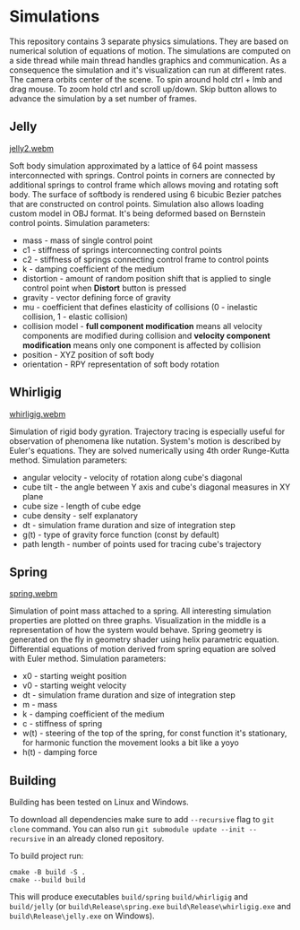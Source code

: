 # Simulations
This repository contains 3 separate physics simulations. They are based on numerical solution of equations of motion. The simulations are computed on a side thread while main thread handles graphics and communication. As a consequence the simulation and it's visualization can run at different rates.
The camera orbits center of the scene. To spin around hold ctrl + lmb and drag mouse. To zoom hold ctrl and scroll up/down. Skip button allows to advance the simulation by a set number of frames.

## Jelly
[jelly2.webm](https://github.com/user-attachments/assets/b991bd24-df52-43ea-abad-d82998e0eee6)

Soft body simulation approximated by a lattice of 64 point massess interconnected with springs. Control points in corners are connected by additional springs to control frame which allows moving and rotating soft body. The surface of softbody is rendered using 6 bicubic Bezier patches that are constructed on control points. Simulation also allows loading custom model in OBJ format. It's being deformed based on Bernstein control points. Simulation parameters:
- mass - mass of single control point
- c1 - stiffness of springs interconnecting control points
- c2 - stiffness of springs connecting control frame to control points
- k - damping coefficient of the medium
- distortion - amount of random position shift that is applied to single control point when **Distort** button is pressed
- gravity - vector defining force of gravity
- mu - coefficient that defines elasticity of collisions (0 - inelastic collision, 1 - elastic collision)
- collision model - **full component modification** means all velocity components are modified during collision and **velocity component modification** means only one component is affected by collision
- position - XYZ position of soft body
- orientation - RPY representation of soft body rotation  


## Whirligig
[whirligig.webm](https://github.com/user-attachments/assets/7eaba413-769e-4de9-b79a-e3a73ce06bde)

Simulation of rigid body gyration. Trajectory tracing is especially useful for observation of phenomena like nutation. System's motion is described by Euler's equations. They are solved numerically using 4th order Runge-Kutta method. Simulation parameters:
- angular velocity - velocity of rotation along cube's diagonal
- cube tilt - the angle between Y axis and cube's diagonal measures in XY plane
- cube size - length of cube edge
- cube density - self explanatory
- dt - simulation frame duration and size of integration step
- g(t) - type of gravity force function (const by default)
- path length - number of points used for tracing cube's trajectory

## Spring
[spring.webm](https://github.com/user-attachments/assets/bf8c8312-a740-4f71-92b7-8cc09d35d58a)

Simulation of point mass attached to a spring. All interesting simulation properties are plotted on three graphs. Visualization in the middle is a representation of how the system would behave. Spring geometry is generated on the fly in geometry shader using helix parametric equation. Differential equations of motion derived from spring equation are solved with Euler method. Simulation parameters:
- x0 - starting weight position
- v0 - starting weight velocity
- dt - simulation frame duration and size of integration step
- m - mass
- k - damping coefficient of the medium
- c - stiffness of spring
- w(t) - steering of the top of the spring, for const function it's stationary, for harmonic function the movement looks a bit like a yoyo
- h(t) - damping force

## Building

Building has been tested on Linux and Windows.

To download all dependencies make sure to add `--recursive` flag to `git clone` command. You can also run `git submodule update --init --recursive` in an already cloned repository.

To build project run:
```
cmake -B build -S .
cmake --build build
```

This will produce executables `build/spring` `build/whirligig` and `build/jelly` (or `build\Release\spring.exe` `build\Release\whirligig.exe` and `build\Release\jelly.exe` on Windows).

